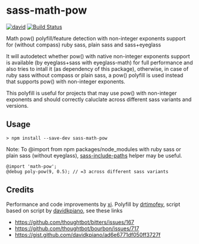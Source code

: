 # sass-math-pow

[![david](https://david-dm.org/strarsis/sass-math-pow.svg)](https://david-dm.org/strarsis/sass-math-pow)
[![Build Status](https://travis-ci.org/strarsis/sass-math-pow.svg?branch=master)](https://travis-ci.org/strarsis/sass-math-pow)

Math pow() polyfill/feature detection with non-integer exponents support 
for (without compass) ruby sass, plain sass and sass+eyeglass

It will autodetect whether pow() with native non-integer exponents support is available (by eyeglass+sass with eyeglass-math) for full performance and also tries to intall it (as dependency of this package),
otherwise, in case of ruby sass without compass or plain sass, a pow() polyfill is used instead that supports pow() with non-integer exponents.

This polyfill is useful for projects that may use pow() with non-integer exponents and should correctly caluclate across different sass variants and versions.

## Usage
````
> npm install --save-dev sass-math-pow
````
Note: To @import from npm packages/node_modules with ruby sass or plain sass (without eyeglass), 
[sass-include-paths](https://github.com/strarsis/sass-include-paths) helper may be useful.
````
@import 'math-pow';
@debug poly-pow(9, 0.5); // =3 across different sass variants
````

## Credits
Performance and code improvements by [xi](https://github.com/xi).
Polyfill by [drtimofey](https://github.com/drtimofey), script based on script by [davidkpiano](https://github.com/davidkpiano), see these links
- https://github.com/thoughtbot/bitters/issues/167
- https://github.com/thoughtbot/bourbon/issues/717
- https://gist.github.com/davidkpiano/ad6e6771df050ff3727f
